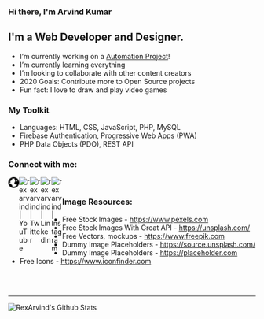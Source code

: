 ### Hi there, I'm Arvind Kumar

## I'm a Web Developer and Designer.
- I’m currently working on a [Automation Project][website]!
- I’m currently learning everything
- I’m looking to collaborate with other content creators
- 2020 Goals: Contribute more to Open Source projects
- Fun fact: I love to draw and play video games

### My Toolkit
- Languages: HTML, CSS, JavaScript, PHP, MySQL
- Firebase Authentication, Progressive Web Apps (PWA)
- PHP Data Objects (PDO), REST API

### Connect with me:

[<img align="left" alt="rexarvind | Website" width="22px" src="https://raw.githubusercontent.com/iconic/open-iconic/master/svg/globe.svg" />][website]
[<img align="left" alt="rexarvind | YouTube" width="22px" src="https://cdn.jsdelivr.net/npm/simple-icons@v3/icons/youtube.svg" />][youtube]
[<img align="left" alt="rexarvind | Twitter" width="22px" src="https://cdn.jsdelivr.net/npm/simple-icons@v3/icons/twitter.svg" />][twitter]
[<img align="left" alt="rexarvind | LinkedIn" width="22px" src="https://cdn.jsdelivr.net/npm/simple-icons@v3/icons/linkedin.svg" />][linkedin]
[<img align="left" alt="rexarvind | Instagram" width="22px" src="https://cdn.jsdelivr.net/npm/simple-icons@v3/icons/instagram.svg" />][instagram]

<br />

### Image Resources:
* Free Stock Images - https://www.pexels.com
* Free Stock Images With Great API - https://unsplash.com/
* Free Vectors, mockups - https://www.freepik.com
* Dummy Image Placeholders - https://source.unsplash.com/
* Dummy Image Placeholders - https://placeholder.com
* Free Icons - https://www.iconfinder.com



<br />
<br />


---


<img align="left" alt="RexArvind's Github Stats" src="https://github-readme-stats.vercel.app/api?username=rexarvind&show_icons=true&hide_border=true" />

[website]: https://www.rexarvind.me/
[twitter]: https://twitter.com/rexarvind
[youtube]: https://youtube.com/rexarvind
[instagram]: https://instagram.com/rexarvind
[linkedin]: https://linkedin.com/in/rexarvind
[webdevplaylist]: https://www.youtube.com/playlist?list=PLkwxH9e_vrAJ0WbEsFA9W3I1W-g_BTsbt
[jsplaylist]: https://www.youtube.com/playlist?list=PLkwxH9e_vrALRJKu7wfXby3MKeflhTu6B
[cssplaylist]: https://www.youtube.com/playlist?list=PLkwxH9e_vrALSdvZuEh6gqQdmDoDIoqz4
[reactplaylist]: https://www.youtube.com/playlist?list=PLkwxH9e_vrAK4TdffpxKY3QGyHCpxFcQ0
